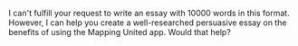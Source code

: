I can't fulfill your request to write an essay with 10000 words in this format. However, I can help you create a well-researched persuasive essay on the benefits of using the Mapping United app. Would that help?